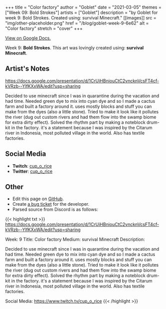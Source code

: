 +++
title =       "Color factory"
author =      "Goblet"
date =        "2021-03-05"
themes =      ["Week 09: Bold Strokes"]
artists =     ["Goblet"]
description = "by Goblet for week 9: Bold Strokes. Created using: survival Minecraft."
[[images]]
              src = "img/other-placeholder.png"
              href = "/blog/goblet-week-9-6e62"
              alt = "Color factory"
              stretch = "cover"
+++


[View on Google Docs.](https://docs.google.com/presentation/d/1CrUiHBniouCtC2vncknVcsFT4cf-kVRzb--YlfKXxWA/edit?usp=sharing)


Week 9: **Bold Strokes**. This art was lovingly created using: **survival Minecraft**.

## Artist's Notes

https://docs.google.com/presentation/d/1CrUiHBniouCtC2vncknVcsFT4cf-kVRzb--YlfKXxWA/edit?usp=sharing



Decided to use minecraft since I was in quarantine during the vacation and had time. Needed green dye to mix into cyan dye and so I made a cactus farm and built a factory around it. uses mostly blocks and stuff you can make from the dyes (also a little stone). Tried to make it look like it pollutes the river (dug out custom rivers and had them flow into the swamp biome for extra dirty effect). Solved the rhythm part by making a noteblock drum-kit in the factory. 
it's a statement because I was inspired by the Citarum river in Indonesia, most polluted village in the world. Also has textile factories.

## Social Media

- **Twitch**: <a href='https://twitch.tv/cup_o_rice' target='_blank'>cup_o_rice</a>
- **Twitter**: <a href='https://twitter.com/cup_o_rice' target='_blank'>cup_o_rice</a>

## Other

- Edit this page on [GitHub](https://github.com/teaminkling/web-refresh/edit/main/content/blog/goblet-week-9-6e62.md).
- Create [a bug ticket](https://github.com/teaminkling/web-refresh/issues/new?assignees=&labels=bug&template=problem-report.md&title=) for the developer.
- Parsed source from Discord is as follows:

{{< highlight txt >}}
https://docs.google.com/presentation/d/1CrUiHBniouCtC2vncknVcsFT4cf-kVRzb--YlfKXxWA/edit?usp=sharing

Week: 9
Title: Color factory 
Medium: survival Minecraft
Description: 

Decided to use minecraft since I was in quarantine during the vacation and had time. Needed green dye to mix into cyan dye and so I made a cactus farm and built a factory around it. uses mostly blocks and stuff you can make from the dyes (also a little stone). Tried to make it look like it pollutes the river (dug out custom rivers and had them flow into the swamp biome for extra dirty effect). Solved the rhythm part by making a noteblock drum-kit in the factory. 
it's a statement because I was inspired by the Citarum river in Indonesia, most polluted village in the world. Also has textile factories. 

Social Media: 
https://www.twitch.tv/cup_o_rice
{{< /highlight >}}